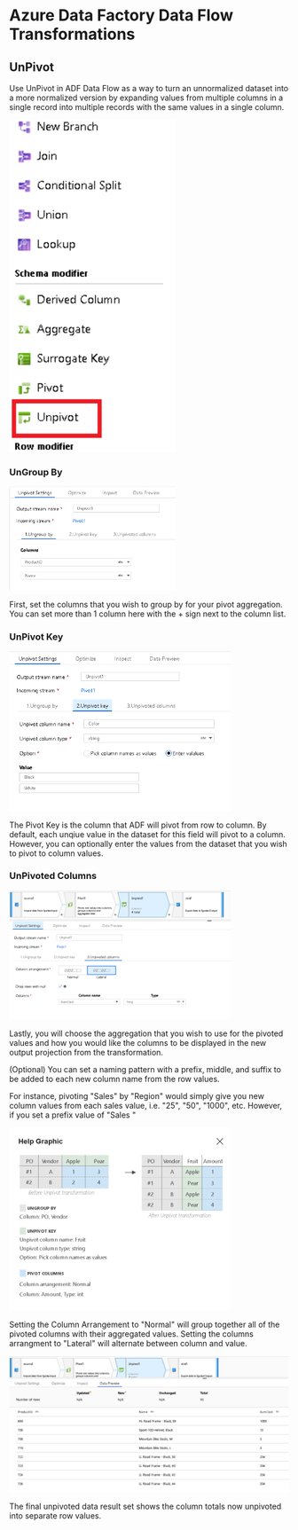 # Azure Data Factory Data Flow Transformations

## UnPivot

Use UnPivot in ADF Data Flow as a way to turn an unnormalized dataset into a more normalized version by expanding values from multiple columns in a single record into multiple records with the same values in a single column.

<img src="../images/unpivot1.png" width="300">

### UnGroup By

<img src="../images/unpivot5.png" width="300">

First, set the columns that you wish to group by for your pivot aggregation. You can set more than 1 column here with the + sign next to the column list.

### UnPivot Key

<img src="../images/unpivot6.png" width="400">

The Pivot Key is the column that ADF will pivot from row to column. By default, each unqiue value in the dataset for this field will pivot to a column. However, you can optionally enter the values from the dataset that you wish to pivot to column values.

### UnPivoted Columns

<img src="../images/unpivot4.png" width="400">

Lastly, you will choose the aggregation that you wish to use for the pivoted values and how you would like the columns to be displayed in the new output projection from the transformation.

(Optional) You can set a naming pattern with a prefix, middle, and suffix to be added to each new column name from the row values.

For instance, pivoting "Sales" by "Region" would simply give you new column values from each sales value, i.e. "25", "50", "1000", etc. However, if you set a prefix value of "Sales " 

<img src="../images/unpivot3.png" width="400">

Setting the Column Arrangement to "Normal" will group together all of the pivoted columns with their aggregated values. Setting the columns arrangment to "Lateral" will alternate between column and value.

<img src="../images/unpivot7.png" width="600">

The final unpivoted data result set shows the column totals now unpivoted into separate row values.
